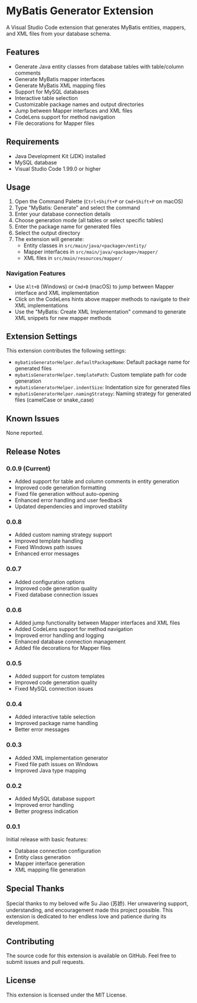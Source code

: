 # MyBatis Generator Extension

A Visual Studio Code extension that generates MyBatis entities, mappers, and XML files from your database schema.

## Features

- Generate Java entity classes from database tables with table/column comments
- Generate MyBatis mapper interfaces
- Generate MyBatis XML mapping files
- Support for MySQL databases
- Interactive table selection
- Customizable package names and output directories
- Jump between Mapper interfaces and XML files
- CodeLens support for method navigation
- File decorations for Mapper files

## Requirements

- Java Development Kit (JDK) installed
- MySQL database
- Visual Studio Code 1.99.0 or higher

## Usage

1. Open the Command Palette (`Ctrl+Shift+P` or `Cmd+Shift+P` on macOS)
2. Type "MyBatis: Generate" and select the command
3. Enter your database connection details
4. Choose generation mode (all tables or select specific tables)
5. Enter the package name for generated files
6. Select the output directory
7. The extension will generate:
   - Entity classes in `src/main/java/<package>/entity/`
   - Mapper interfaces in `src/main/java/<package>/mapper/`
   - XML files in `src/main/resources/mapper/`

### Navigation Features

- Use `Alt+B` (Windows) or `Cmd+B` (macOS) to jump between Mapper interface and XML implementation
- Click on the CodeLens hints above mapper methods to navigate to their XML implementations
- Use the "MyBatis: Create XML Implementation" command to generate XML snippets for new mapper methods

## Extension Settings

This extension contributes the following settings:

* `mybatisGeneratorHelper.defaultPackageName`: Default package name for generated files
* `mybatisGeneratorHelper.templatePath`: Custom template path for code generation
* `mybatisGeneratorHelper.indentSize`: Indentation size for generated files
* `mybatisGeneratorHelper.namingStrategy`: Naming strategy for generated files (camelCase or snake_case)

## Known Issues

None reported.

## Release Notes

### 0.0.9 (Current)
- Added support for table and column comments in entity generation
- Improved code generation formatting
- Fixed file generation without auto-opening
- Enhanced error handling and user feedback
- Updated dependencies and improved stability

### 0.0.8
- Added custom naming strategy support
- Improved template handling
- Fixed Windows path issues
- Enhanced error messages

### 0.0.7
- Added configuration options
- Improved code generation quality
- Fixed database connection issues

### 0.0.6
- Added jump functionality between Mapper interfaces and XML files
- Added CodeLens support for method navigation
- Improved error handling and logging
- Enhanced database connection management
- Added file decorations for Mapper files

### 0.0.5
- Added support for custom templates
- Improved code generation quality
- Fixed MySQL connection issues

### 0.0.4
- Added interactive table selection
- Improved package name handling
- Better error messages

### 0.0.3
- Added XML implementation generator
- Fixed file path issues on Windows
- Improved Java type mapping

### 0.0.2
- Added MySQL database support
- Improved error handling
- Better progress indication

### 0.0.1
Initial release with basic features:
- Database connection configuration
- Entity class generation
- Mapper interface generation
- XML mapping file generation

## Special Thanks

Special thanks to my beloved wife Su Jiao (苏娇). Her unwavering support, understanding, and encouragement made this project possible. This extension is dedicated to her endless love and patience during its development.

## Contributing

The source code for this extension is available on GitHub. Feel free to submit issues and pull requests.

## License

This extension is licensed under the MIT License.
